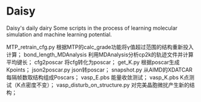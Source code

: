 # Daisy
Daisy's daily dairy
Some scripts in the process of learning molecular simulation and machine learning potential.

MTP_retrain_cfg.py 根据MTP的calc_grade功能将γ值超过范围的结构重新投入计算；
bond_length_MDAnalysis 利用MDAnalysis分析cp2k的轨迹文件并计算平均键长；
cfg2poscar 将cfg转化为poscar；
get_K.py 根据poscar生成Kpoints；
json2poscar.py json转poscar；
snapshot.py 从AIMD的XDATCAR每隔帧数取结构组成Poscars；
vasp_E.pbs 能量收敛测试；
vasp_K.pbs K点测试（K点密度不变）；
vasp_disturb_on_structure.py 对完美晶胞微扰产生新的结构；
